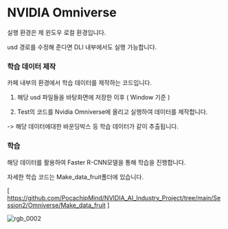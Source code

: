 # NVIDIA Omniverse
실행 환경은 제 윈도우 로컬 환경입니다.

usd 경로를 수정해 준다면 DLI 내부에서도 실행 가능합니다.


### 학습 데이터 제작

카페 내부의 환경에서 학습 데이터를 제작하는 코드입니다.

1. 해당 usd 파일들을 바탕화면에 저장한 이후 ( Window 기준 ) 

2. Test의 코드를 Nvidia Omniverse에 올리고 실행하여 데이터를 제작합니다.

-> 해당 데이터에대한 바운딩박스 등 학습 데이터가 같이 추출됩니다. 


### 학습

해당 데이터를 활용하여 Faster R-CNN모델을 통해 학습을 진행합니다.

자세한 학습 코드는 Make_data_fruit폴더에 있습니다.

[ https://github.com/PocachipMind/NVIDIA_AI_Industry_Project/tree/main/Session2/Omniverse/Make_data_fruit ]

![rgb_0002](https://github.com/user-attachments/assets/6e962d4f-62ca-479a-9057-d452e50e5ff0)
